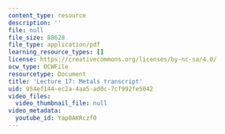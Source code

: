 ```yaml
---
content_type: resource
description: ''
file: null
file_size: 88628
file_type: application/pdf
learning_resource_types: []
license: https://creativecommons.org/licenses/by-nc-sa/4.0/
ocw_type: OCWFile
resourcetype: Document
title: 'Lecture 17: Metals transcript'
uid: 954ef144-ec2a-4aa5-ad0c-7cf992fe5042
video_files:
  video_thumbnail_file: null
video_metadata:
  youtube_id: Yap0AKRczf0
---
```

